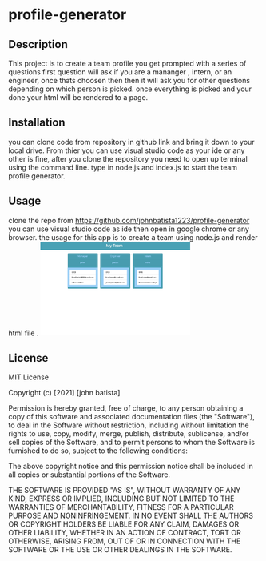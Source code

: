 # profile-generator

## Description
This project is to create a team profile you get prompted with a series of questions first question will ask if you are a mananger , intern, or an engineer, once thats choosen then then it will ask you for other questions depending on which person is picked. once everything is picked and your done your html will be rendered to a page.

## Installation
 you can clone code from repository in github link and bring it down to your local drive. From thier you can use visual studio code as your ide or any other is fine, after you clone the repository you need to open up terminal using the command line. type in node.js and index.js to start the team profile generator.
## Usage
 clone the repo from https://github.com/johnbatista1223/profile-generator you can use visual studio code as ide then open in google chrome or any browser. the usage for this app is to create a team using node.js and render html file .
 <img src="profilegen.png" alt="profile generator" width =300>

## License
MIT License

Copyright (c) [2021] [john batista]

Permission is hereby granted, free of charge, to any person obtaining a copy
of this software and associated documentation files (the "Software"), to deal
in the Software without restriction, including without limitation the rights
to use, copy, modify, merge, publish, distribute, sublicense, and/or sell
copies of the Software, and to permit persons to whom the Software is
furnished to do so, subject to the following conditions:

The above copyright notice and this permission notice shall be included in all
copies or substantial portions of the Software.

THE SOFTWARE IS PROVIDED "AS IS", WITHOUT WARRANTY OF ANY KIND, EXPRESS OR
IMPLIED, INCLUDING BUT NOT LIMITED TO THE WARRANTIES OF MERCHANTABILITY,
FITNESS FOR A PARTICULAR PURPOSE AND NONINFRINGEMENT. IN NO EVENT SHALL THE
AUTHORS OR COPYRIGHT HOLDERS BE LIABLE FOR ANY CLAIM, DAMAGES OR OTHER
LIABILITY, WHETHER IN AN ACTION OF CONTRACT, TORT OR OTHERWISE, ARISING FROM,
OUT OF OR IN CONNECTION WITH THE SOFTWARE OR THE USE OR OTHER DEALINGS IN THE
SOFTWARE.
